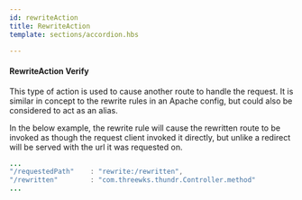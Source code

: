 ```yaml
---
id: rewriteAction
title: RewriteAction
template: sections/accordion.hbs

---
```


#### RewriteAction <span class="label label-warning">Verify</span>

This type of action is used to cause another route to handle the request. It is similar in concept to the rewrite rules in an Apache config, but could also be considered to act as an alias.

In the below example, the rewrite rule will cause the rewritten route to be invoked as though the request client invoked it directly, but unlike a redirect will be served with the url it was requested on.

```java
...
"/requestedPath"	: "rewrite:/rewritten",
"/rewritten"		: "com.threewks.thundr.Controller.method"
...
```